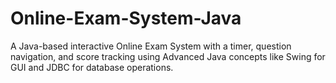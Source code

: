 # Online-Exam-System-Java
A Java-based interactive Online Exam System with a timer, question navigation, and score tracking using Advanced Java concepts like Swing for GUI and JDBC for database operations.
